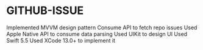 # GITHUB-ISSUE
Implemented MVVM design pattern 
Consume API to fetch repo issues
Used Apple Native API to consume data parsing
Used UIKit to design UI
Used Swift 5.5
Used XCode 13.0+ to implement it
